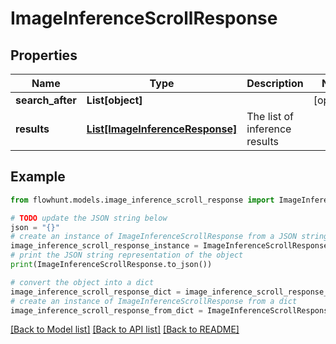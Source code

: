 # ImageInferenceScrollResponse


## Properties

Name | Type | Description | Notes
------------ | ------------- | ------------- | -------------
**search_after** | **List[object]** |  | [optional] 
**results** | [**List[ImageInferenceResponse]**](ImageInferenceResponse.md) | The list of inference results | 

## Example

```python
from flowhunt.models.image_inference_scroll_response import ImageInferenceScrollResponse

# TODO update the JSON string below
json = "{}"
# create an instance of ImageInferenceScrollResponse from a JSON string
image_inference_scroll_response_instance = ImageInferenceScrollResponse.from_json(json)
# print the JSON string representation of the object
print(ImageInferenceScrollResponse.to_json())

# convert the object into a dict
image_inference_scroll_response_dict = image_inference_scroll_response_instance.to_dict()
# create an instance of ImageInferenceScrollResponse from a dict
image_inference_scroll_response_from_dict = ImageInferenceScrollResponse.from_dict(image_inference_scroll_response_dict)
```
[[Back to Model list]](../README.md#documentation-for-models) [[Back to API list]](../README.md#documentation-for-api-endpoints) [[Back to README]](../README.md)


